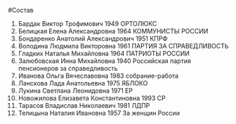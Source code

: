 #Состав
1. Бардак Виктор Трофимович 1949 ОРТОЛЮКС
2. Белицкая Елена Александровна 1964 КОММУНИСТЫ РОССИИ
3. Бондаренко Анатолий Александрович 1951 КПРФ
4. Володина Людмила Викторовна 1961 ПАРТИЯ ЗА СПРАВЕДЛИВОСТЬ
5. Гладких Наталья Михайловна 1964 ПАТРИОТЫ РОССИИ
6. Залюбовская Инна Михайловна 1940 Российская партия пенсионеров за справедливость
7. Иванова Ольга Вячеславовна 1983 собрание-работа
8. Ланскова Лада Анатольевна 1975 ЯБЛОКО
9. Лукина Светлана Леонидовна 1971 ЕР
10. Новожилова Елизавета Константиновна 1993 СР
11. Тарасов Владислав Николаевич 1981 ЛДПР
12. Телицына Наталия Ивановна 1957 За женщин России
